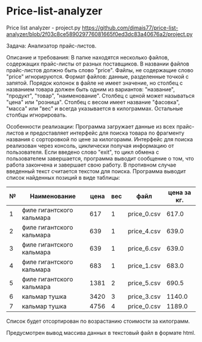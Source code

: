 # Price-list-analyzer

Price list analyzer - project.py
https://github.com/dimais77/price-list-analyzer/blob/2f03c8ce589029776081665f0ed3dc83a40676a2/project.py

Задача: Анализатор прайс-листов.

Описание и требования:
В папке находятся несколько файлов, содержащих прайс-листы от разных поставщиков.
В названии файлов прайс-листов должно быть слово "price".
Файлы, не содержащие слово "price" игнорируются.
Формат файлов: данные, разделенные точкой с запятой.
Порядок колонок в файле не имеет значение, но столбец с названием товара должен быть одним из вариантов: "название", "продукт", "товар", "наименование".
Столбец с ценой может называться "цена" или "розница".
Столбец с весом имеет название "фасовка", "масса" или "вес" и всегда указывается в килограммах.
Остальные столбцы игнорировать.

Особенности реализации:
Программа загружает данные из всех прайс-листов и предоставляет интерфейс для поиска товара по фрагменту названия с сорторовкой по цене за килогорамм.
Интерфейс для поиска реализован через консоль, циклически получая информацию от пользователя.
Если введено слово "exit", то цикл обмена с пользователем завершается, программа выводит сообщение о том, что работа закончена и завершает свою работу. В противном случае введенный текст считается текстом для поиска. Программа выводит список найденных позиций в виде таблицы:

| № |  Наименование              | цена | вес | файл |  цена за кг. |
|---|----------------------------|------|-----|------|--------------|
|1 |  филе гигантского кальмара | 617 | 1 | price_0.csv| 617.0|
|2 |  филе гигантского кальмара | 639 | 1 | price_4.csv| 639.0|
|3 |  филе гигантского кальмара | 639 | 1 | price_6.csv| 639.0|
|4 |  филе гигантского кальмара | 683 | 1 | price_1.csv| 683.0|
|5 |  филе гигантского кальмара | 1381|  2 | price_5.csv| 690.5|
|6 |  кальмар тушка             | 3420|  3 | price_3.csv| 1140.0|
|7 |  кальмар тушка             | 4756|  4 | price_0.csv| 1189.0|

Список будет отсортирован по возрастанию стоимости за килограмм.

Предусмотрен вывод массива данных в текстовый файл в формате html.
